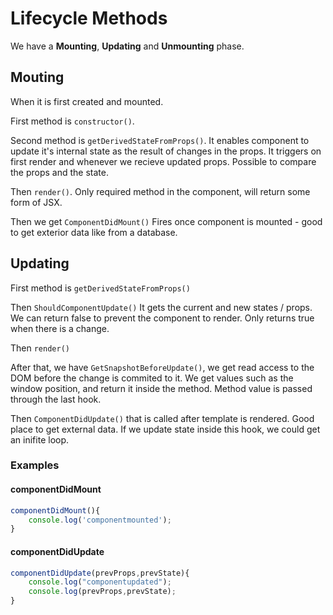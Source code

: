 # Lifecycle Methods

We have a **Mounting**, **Updating** and **Unmounting** phase.

## Mouting

When it is first created and mounted.

First method is `constructor()`.

Second method is `getDerivedStateFromProps()`.
It enables component to update it's internal state as the result of changes in the props. It triggers on first render and whenever we recieve updated props.
Possible to compare the props and the state.

Then `render()`.
Only required method in the component, will return some form of JSX.

Then we get `ComponentDidMount()`
Fires once component is mounted - good to get exterior data like from a database.

## Updating

First method is `getDerivedStateFromProps()`

Then `ShouldComponentUpdate()`
It gets the current and new states / props. We can return false to prevent the component to render.
Only returns true when there is a change.

Then `render()`

After that, we have `GetSnapshotBeforeUpdate()`, we get read access to the DOM before the change is commited to it.
We get values such as the window position, and return it inside the method. Method value is passed through the last hook.

Then `ComponentDidUpdate()` that is called after template is rendered. Good place to get external data.
If we update state inside this hook, we could get an inifite loop.

### Examples

#### componentDidMount

```js
componentDidMount(){
    console.log('componentmounted');
}
```

#### componentDidUpdate

```js
componentDidUpdate(prevProps,prevState){
    console.log("componentupdated");
    console.log(prevProps,prevState);
}
```
